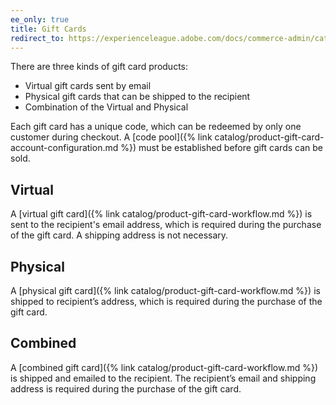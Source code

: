 ```yaml
---
ee_only: true
title: Gift Cards
redirect_to: https://experienceleague.adobe.com/docs/commerce-admin/catalog/products/types/product-gift-card-create.html
---
```


There are three kinds of gift card products:

- Virtual gift cards sent by email
- Physical gift cards that can be shipped to the recipient
- Combination of the Virtual and Physical

Each gift card has a unique code, which can be redeemed by only one customer during checkout. A [code pool]({% link catalog/product-gift-card-account-configuration.md %}) must be established before gift cards can be sold.

## Virtual

A [virtual gift card]({% link catalog/product-gift-card-workflow.md %}) is sent to the recipient's email address, which is required during the purchase of the gift card. A shipping address is not necessary.

## Physical

A [physical gift card]({% link catalog/product-gift-card-workflow.md %}) is shipped to recipient’s address, which is required during the purchase of the gift card.

## Combined

A [combined gift card]({% link catalog/product-gift-card-workflow.md %}) is shipped and emailed to the recipient. The recipient’s email and shipping address is required during the purchase of the gift card.
